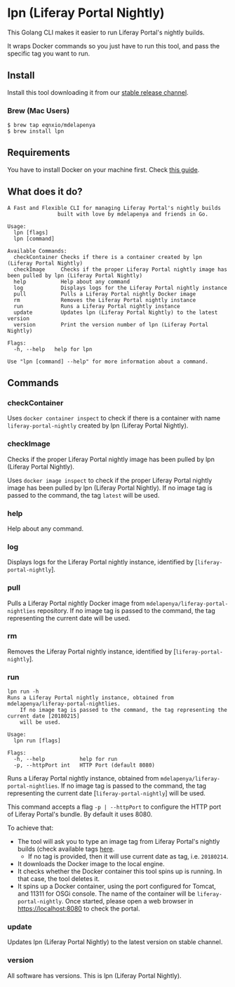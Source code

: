 # lpn (Liferay Portal Nightly)

This Golang CLI makes it easier to run Liferay Portal's nightly builds.

It wraps Docker commands so you just have to run this tool, and pass the specific tag you want to run.

## Install

Install this tool downloading it from our [stable release channel](https://dl.equinox.io/mdelapenya/lpn/stable).

### Brew (Mac Users)

```shell
$ brew tap eqnxio/mdelapenya
$ brew install lpn
```

## Requirements

You have to install Docker on your machine first. Check [this guide](https://docs.docker.com/install).

## What does it do?

```shell
A Fast and Flexible CLI for managing Liferay Portal's nightly builds
				built with love by mdelapenya and friends in Go.

Usage:
  lpn [flags]
  lpn [command]

Available Commands:
  checkContainer Checks if there is a container created by lpn (Liferay Portal Nightly)
  checkImage     Checks if the proper Liferay Portal nightly image has been pulled by lpn (Liferay Portal Nightly)
  help           Help about any command
  log            Displays logs for the Liferay Portal nightly instance
  pull           Pulls a Liferay Portal nightly Docker image
  rm             Removes the Liferay Portal nightly instance
  run            Runs a Liferay Portal nightly instance
  update         Updates lpn (Liferay Portal Nightly) to the latest version
  version        Print the version number of lpn (Liferay Portal Nightly)

Flags:
  -h, --help   help for lpn

Use "lpn [command] --help" for more information about a command.
```

## Commands

### checkContainer

Uses `docker container inspect` to check if there is a container with name `liferay-portal-nightly` created by lpn (Liferay Portal Nightly).

### checkImage

Checks if the proper Liferay Portal nightly image has been pulled by lpn (Liferay Portal Nightly).

Uses `docker image inspect` to check if the proper Liferay Portal nightly image has been pulled by lpn (Liferay Portal Nightly). If no image tag is passed to the command, the tag `latest` will be used.

### help

Help about any command.

### log

Displays logs for the Liferay Portal nightly instance, identified by [`liferay-portal-nightly`].

### pull

Pulls a Liferay Portal nightly Docker image from `mdelapenya/liferay-portal-nightlies` repository. If no image tag is passed to the command, the tag representing the current date will be used.

### rm

Removes the Liferay Portal nightly instance, identified by [`liferay-portal-nightly`].

### run

```shell
lpn run -h
Runs a Liferay Portal nightly instance, obtained from mdelapenya/liferay-portal-nightlies.
	If no image tag is passed to the command, the tag representing the current date [20180215]
	will be used.

Usage:
  lpn run [flags]

Flags:
  -h, --help           help for run
  -p, --httpPort int   HTTP Port (default 8080)
```

Runs a Liferay Portal nightly instance, obtained from `mdelapenya/liferay-portal-nightlies`. If no image tag is passed to the command, the tag representing the current date [`liferay-portal-nightly`] will be used.

This command accepts a flag `-p | --httpPort` to configure the HTTP port of Liferay Portal's bundle. By default it uses 8080.

To achieve that:

- The tool will ask you to type an image tag from Liferay Portal's nightly builds (check available tags [here](https://hub.docker.com/r/mdelapenya/liferay-portal-nightlies/tags/).
  - If no tag is provided, then it will use current date as tag, i.e. `20180214`.
- It downloads the Docker image to the local engine.
- It checks whether the Docker container this tool spins up is running. In that case, the tool deletes it.
- It spins up a Docker container, using the port configured for Tomcat, and 11311 for OSGi console. The name of the container will be `liferay-portal-nightly`. Once started, please open a web browser in [https://localhost:8080](http://localhost:8080) to check the portal.

### update

Updates lpn (Liferay Portal Nightly) to the latest version on stable channel.

### version

All software has versions. This is lpn (Liferay Portal Nightly).